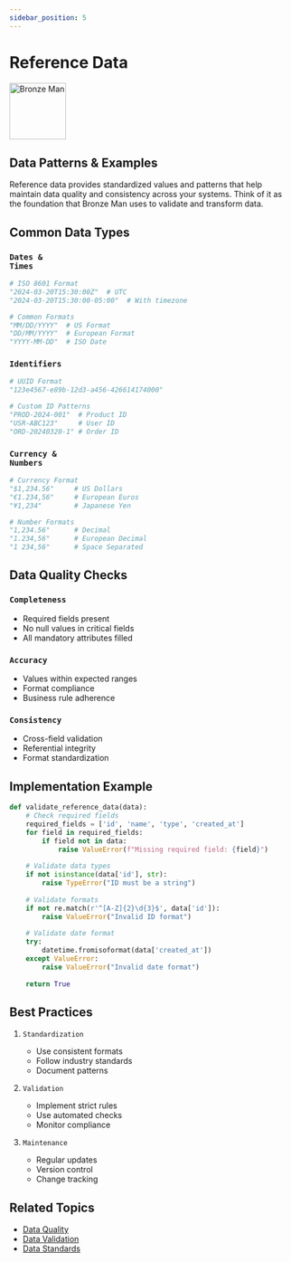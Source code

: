 ```yaml
---
sidebar_position: 5
---
```


# Reference Data

<div class="flex-container">
  <img src="/img/bronze_man.png" width="100" alt="Bronze Man" />
  <div>
    <h2>Data Patterns & Examples</h2>
    <p>
      Reference data provides standardized values and patterns that help maintain data quality and consistency
      across your systems. Think of it as the foundation that Bronze Man uses to validate and transform data.
    </p>
  </div>
</div>

## Common Data Types

### <code class="code-blue">Dates & Times</code>

```python
# ISO 8601 Format
"2024-03-20T15:30:00Z"  # UTC
"2024-03-20T15:30:00-05:00"  # With timezone

# Common Formats
"MM/DD/YYYY"  # US Format
"DD/MM/YYYY"  # European Format
"YYYY-MM-DD"  # ISO Date
```

### <code class="code-purple">Identifiers</code>

```python
# UUID Format
"123e4567-e89b-12d3-a456-426614174000"

# Custom ID Patterns
"PROD-2024-001"  # Product ID
"USR-ABC123"     # User ID
"ORD-20240320-1" # Order ID
```

### <code class="code-orange">Currency & Numbers</code>

```python
# Currency Format
"$1,234.56"     # US Dollars
"€1.234,56"     # European Euros
"¥1,234"        # Japanese Yen

# Number Formats
"1,234.56"      # Decimal
"1.234,56"      # European Decimal
"1 234,56"      # Space Separated
```



## Data Quality Checks

### <code class="code-green">Completeness</code>
- Required fields present
- No null values in critical fields
- All mandatory attributes filled

### <code class="code-red">Accuracy</code>
- Values within expected ranges
- Format compliance
- Business rule adherence

### <code class="code-yellow">Consistency</code>
- Cross-field validation
- Referential integrity
- Format standardization

## Implementation Example

```python
def validate_reference_data(data):
    # Check required fields
    required_fields = ['id', 'name', 'type', 'created_at']
    for field in required_fields:
        if field not in data:
            raise ValueError(f"Missing required field: {field}")
    
    # Validate data types
    if not isinstance(data['id'], str):
        raise TypeError("ID must be a string")
    
    # Validate formats
    if not re.match(r'^[A-Z]{2}\d{3}$', data['id']):
        raise ValueError("Invalid ID format")
    
    # Validate date format
    try:
        datetime.fromisoformat(data['created_at'])
    except ValueError:
        raise ValueError("Invalid date format")
    
    return True
```

## Best Practices

1. <code class="code-blue">Standardization</code>
   - Use consistent formats
   - Follow industry standards
   - Document patterns

2. <code class="code-purple">Validation</code>
   - Implement strict rules
   - Use automated checks
   - Monitor compliance

3. <code class="code-orange">Maintenance</code>
   - Regular updates
   - Version control
   - Change tracking

## Related Topics

- [Data Quality](/docs/bronze)
- [Data Validation](/docs/validation)
- [Data Standards](/docs/standards) 